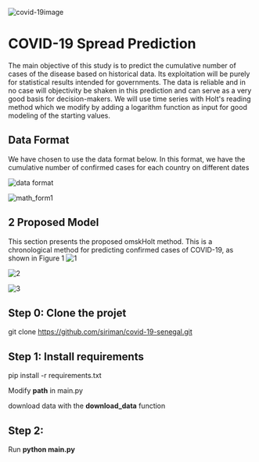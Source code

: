 ![covid-19image](https://user-images.githubusercontent.com/16143588/79042217-3713e780-7be5-11ea-85c5-ad96cc92e222.png)

# COVID-19 Spread Prediction
The main objective of this study is to predict the cumulative number of cases of the disease based on historical data. Its exploitation will be purely for statistical results intended for governments. The data is reliable and in no case will objectivity be shaken in this prediction and can serve as a very good basis for decision-makers.
We will use time series with Holt's reading method which we modify by adding a logarithm function as input for good modeling of the starting values.

## Data Format
We have chosen to use the data format below. In this format, we have the cumulative number of confirmed cases for each country on different dates

![data format](https://user-images.githubusercontent.com/16143588/79075306-8a6b6000-7ce1-11ea-9136-2db291e918b9.PNG)

![math_form1](https://user-images.githubusercontent.com/16143588/79889978-50d7da80-83ee-11ea-8b40-87c18a3a4993.PNG)
## 2 Proposed Model
This section presents the proposed omskHolt method. This is a chronological
method for predicting confirmed cases of COVID-19, as shown in Figure 1
![1](https://user-images.githubusercontent.com/16143588/79891579-b5943480-83f0-11ea-8dd1-57a60177fb3d.PNG)

![2](https://user-images.githubusercontent.com/16143588/79892042-669acf00-83f1-11ea-992c-7b7f06494ab4.PNG)

![3](https://user-images.githubusercontent.com/16143588/79892055-6bf81980-83f1-11ea-8614-80b380d537df.PNG)

## Step 0: Clone the projet
git clone https://github.com/siriman/covid-19-senegal.git
 
## Step 1: Install requirements

pip install -r requirements.txt

Modify **path** in main.py

download data with the **download_data** function

## Step 2:

Run **python main.py**
